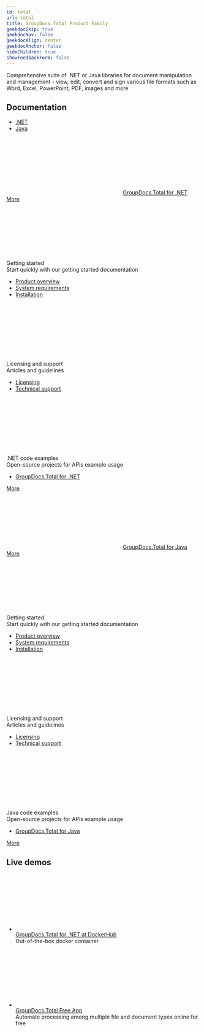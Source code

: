 ```yaml
---
id: total
url: total
title: GroupDocs.Total Product Family
geekdocSkip: true
geekdocNav: false
geekdocAlign: center
geekdocAnchor: false
hideChildren: true
showFeedbackForm: false
---
```


<div class="gdoc-list-descr">
Comprehensive suite of .NET or Java libraries for document manipulation and management - view, edit, convert and sign various file formats such as Word, Excel, PowerPoint, PDF, images and more
</div>

<h2 class="gdoc-product-title">Documentation</h2>

<div class="gdoc-platform-links">
<ul >
<li><a href="#total_net">.NET</a></li>
<li><a href="#total_java">Java</a></li>
</ul>
</div>


<div class="gdoc-platforms">
<div class="gdoc-platform">
     <a id="total_net"></a>
        <div class="gdoc-platform__header">
            <svg class="gdoc-platform__header-icon"><use xlink:href="/img/groupdocs-stack.svg#net"></use></svg>
            <a class="gdoc-platform__header-title"  href='/total/net/'>GroupDocs.Total for .NET</a>
            <a class="gdoc-platform__header-btn"  href='/total/net/'>More</a>
        </div>
        <div class="gdoc-platform__cols">
            <div class="gdoc-platform__col">
                <div class="gdoc-platform__col-title">
                <svg class="gdoc-platform__col-icon"><use xlink:href="/img/groupdocs-stack.svg#time"></use></svg>
                <div>Getting started</div></div>
                <div class="gdoc-platform__col-descr">Start quickly with our getting started documentation</div>
                <ul class="gdoc-platform__col-links">
                    <li> <a href='/total/net/product-overview/'>Product overview</a></li>
                    <li> <a href='/total/net/system-requirements/'>System requirements</a></li>
                    <li> <a href='/total/net/installation/'>Installation</a></li>
                </ul>
            </div>
            <div class="gdoc-platform__col">
                    <div class="gdoc-platform__col-title">
                    <svg class="gdoc-platform__col-icon"><use xlink:href="/img/groupdocs-stack.svg#document"></use></svg>
                    <div>Licensing and support</div></div>
                    <div class="gdoc-platform__col-descr">Articles and guidelines</div>
                    <ul class="gdoc-platform__col-links">
                        <li> <a href='/total/net/licensing-and-evaluation/'>Licensing</a></li>
                        <li> <a href='/total/net/technical-support/'>Technical support</a></li>
                    </ul>
                    </div>
            <div class="gdoc-platform__col">
                    <div class="gdoc-platform__col-title">
                    <svg class="gdoc-platform__col-icon"><use xlink:href="/img/groupdocs-stack.svg#git-big"></use></svg>
                    <div>.NET code examples</div></div>
                    <div class="gdoc-platform__col-descr">Open-source projects for APIs example usage</div>
                    <ul class="gdoc-platform__col-links gdoc-platform__col-links--alt">
                        <li> <a href='https://github.com/groupdocs-total/GroupDocs.Total-for-.NET'>GroupDocs.Total for .NET</a></li>
                    </ul>
            </div>
        </div>
        <div class="gdoc-platform__footer">
            <a class="gdoc-platform__footer-btn"  href='/total/net/'>More</a>
        </div>
    </div>
    <div class="gdoc-platform">
    <a id="total_java"></a>
        <div class="gdoc-platform__header">
            <svg class="gdoc-platform__header-icon"><use xlink:href="/img/groupdocs-stack.svg#java"></use></svg>
            <a class="gdoc-platform__header-title"  href='/total/java/'>GroupDocs.Total for Java</a>
            <a class="gdoc-platform__header-btn"  href='/total/java/'>More</a>
        </div>
        <div class="gdoc-platform__cols">
            <div class="gdoc-platform__col">
                <div class="gdoc-platform__col-title">
                <svg class="gdoc-platform__col-icon"><use xlink:href="/img/groupdocs-stack.svg#time"></use></svg>
                <div>Getting started</div></div>
                <div class="gdoc-platform__col-descr">Start quickly with our getting started documentation</div>
                <ul class="gdoc-platform__col-links">
                    <li> <a href='/total/java/product-overview/'>Product overview</a></li>
                    <li> <a href='/total/java/system-requirements/'>System requirements</a></li>
                    <li> <a href='/total/java/installation/'>Installation</a></li>
                </ul>
            </div>
            <div class="gdoc-platform__col">
                <div class="gdoc-platform__col-title">
                    <svg class="gdoc-platform__col-icon"><use xlink:href="/img/groupdocs-stack.svg#document"></use></svg>
                    <div>Licensing and support</div></div>
                    <div class="gdoc-platform__col-descr">Articles and guidelines</div>
                    <ul class="gdoc-platform__col-links">
                        <li> <a href='/total/java/licensing-and-evaluation/'>Licensing</a></li>
                        <li> <a href='/total/java/technical-support/'>Technical support</a></li>
                    </ul>
                </div>
            <div class="gdoc-platform__col">
                <div class="gdoc-platform__col-title">
                    <svg class="gdoc-platform__col-icon"><use xlink:href="/img/groupdocs-stack.svg#git-big"></use></svg>
                <div>Java code examples</div></div>
                <div class="gdoc-platform__col-descr">Open-source projects for APIs example usage</div>
                <ul class="gdoc-platform__col-links gdoc-platform__col-links--alt">
                    <li> <a href='https://github.com/groupdocs-total/GroupDocs.Total-for-Java'>GroupDocs.Total for Java</a></li>
                </ul>
            </div>
        </div>
        <div class="gdoc-platform__footer">
            <a class="gdoc-platform__footer-btn"  href='/total/java/'>More</a>
        </div>
    </div>    

</div>

<h2 class="gdoc-product-title">Live demos</h2>

<div class="gdoc-product-examples">
<div class="gdoc-product-example gdoc-product-example--mobile-fix">
    <ul class="gdoc-product-example__list">
        <li> 
            <svg class="gdoc-product-example__icon"><use xlink:href="/img/groupdocs-stack.svg#docker"></use></svg>
            <div>
                <a class="gdoc-product-example__link" rel="nofollow" href="https://hub.docker.com/r/groupdocs/total">GroupDocs.Total for .NET at DockerHub</a>
                <div class="gdoc-product-example__descr">Out-of-the-box docker container</div>
            </div>
        </li>
    </ul>
</div>

<div class="gdoc-product-example">
    <ul class="gdoc-product-example__list gdoc-product-example__list--app">
        <li > 
            <svg class="gdoc-product-example__icon"><use xlink:href="/img/groupdocs-stack.svg#app"></use></svg>
            <div>
                <a class="gdoc-product-example__link" href="https://products.groupdocs.app/total/">GroupDocs.Total Free App</a>
                <div class="gdoc-product-example__descr">Automate processing among multiple file and document types online for free</div>
            </div>
        </li>
    </ul>
</div>

</div>